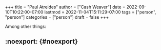 +++
title = "Paul Atreides"
author = ["Cash Weaver"]
date = 2022-09-10T10:22:00-07:00
lastmod = 2022-11-04T15:11:29-07:00
tags = ["person", "person"]
categories = ["person"]
draft = false
+++

Among other things:


## :noexport: {#noexport}
